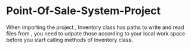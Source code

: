 # Point-Of-Sale-System-Project

When importing the project , Inventory class has paths to write and read files from , you need to udpate those according to your local work space before you start calling methods of Inventory class.

